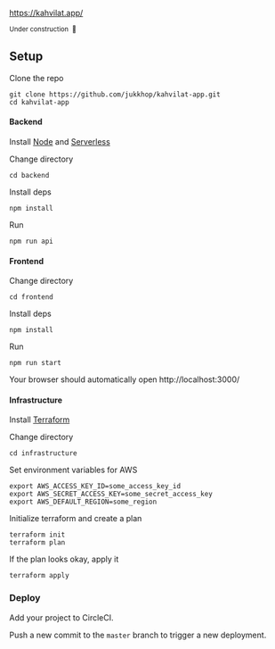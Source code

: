 https://kahvilat.app/

<small>Under construction &nbsp;🔧</small>

## Setup

Clone the repo

```
git clone https://github.com/jukkhop/kahvilat-app.git
cd kahvilat-app
```

#### Backend

Install [Node](https://nodejs.org/en/) and [Serverless](https://github.com/serverless/serverless#quick-start)

Change directory

```
cd backend
```

Install deps

```
npm install
```

Run

```
npm run api
```

#### Frontend

Change directory

```
cd frontend
```

Install deps

```
npm install
```

Run

```
npm run start
```

Your browser should automatically open http://localhost:3000/

#### Infrastructure

Install [Terraform](https://www.terraform.io/)

Change directory

```
cd infrastructure
```

Set environment variables for AWS

```
export AWS_ACCESS_KEY_ID=some_access_key_id
export AWS_SECRET_ACCESS_KEY=some_secret_access_key
export AWS_DEFAULT_REGION=some_region
```

Initialize terraform and create a plan

```
terraform init
terraform plan
```

If the plan looks okay, apply it

```
terraform apply
```

### Deploy

Add your project to CircleCI.

Push a new commit to the `master` branch to trigger a new deployment.
